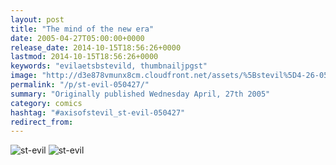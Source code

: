 ```yaml
---
layout: post
title: "The mind of the new era"
date: 2005-04-27T05:00:00+0000
release_date: 2014-10-15T18:56:26+0000
lastmod: 2014-10-15T18:56:26+0000
keywords: "evilaetsbstevild, thumbnailjpgst"
image: "http://d3e878vmunx8cm.cloudfront.net/assets/%5Bstevil%5D4-26-05thumbnail.jpg"
permalink: "/p/st-evil-050427/"
summary: "Originally published Wednesday April, 27th 2005"
category: comics
hashtag: "#axisofstevil_st-evil-050427"
redirect_from:
---
```


![st-evil](http://d3e878vmunx8cm.cloudfront.net/assets/%5Bstevil%5D4-26-05thumbnail.jpg)
![st-evil](http://d3e878vmunx8cm.cloudfront.net/assets/%5BStevil%5D4-26-05.jpg)
